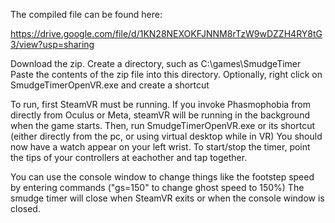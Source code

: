 The compiled file can be found here:

https://drive.google.com/file/d/1KN28NEXOKFJNNM8rTzW9wDZZH4RY8tG3/view?usp=sharing

Download the zip.
Create a directory, such as C:\games\SmudgeTimer
Paste the contents of the zip file into this directory.
Optionally, right click on SmudgeTimerOpenVR.exe and create a shortcut

To run, first SteamVR must be running.  If you invoke Phasmophobia from directly from Oculus or Meta, steamVR will be running in the background when the game starts.
Then, run SmudgeTimerOpenVR.exe or its shortcut (either directly from the pc, or using virtual desktop while in VR)
You should now have a watch appear on your left wrist.
To start/stop the timer, point the tips of your controllers at eachother and tap together.

You can use the console window to change things like the footstep speed by entering commands ("gs=150" to change ghost speed to 150%)
The smudge timer will close when SteamVR exits or when the console window is closed.

